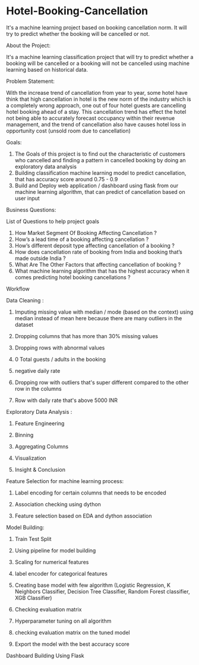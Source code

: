 # Hotel-Booking-Cancellation
It's a machine learning project based on booking cancellation norm. It will try to predict whether the booking will be cancelled or not.

About the Project:

It's a machine learning classification project that will try to predict whether a booking will be cancelled or a booking will not be cancelled using machine learning based on historical data.

Problem Statement:

With the increase trend of cancellation from year to year, some hotel have think that high cancellation in hotel is the new norm of the industry which is a completely wrong approach, one out of four hotel guests are cancelling hotel booking ahead of a stay. This cancellation trend has effect the hotel not being able to accurately forecast occupancy within their revenue management, and the trend of cancellation also have causes hotel loss in opportunity cost (unsold room due to cancellation)

Goals:
1. The Goals of this project is to find out the characteristic of customers who cancelled and finding a pattern in cancelled booking by doing an exploratory data      analysis
2. Building classification machine learning model to predict cancellation, that has accuracy score around 0.75 - 0.9
3. Build and Deploy web application / dashboard using flask from our machine learning algorithm, that can predict of cancellation based on user input

Business Questions:

List of Questions to help project goals
1. How Market Segment Of Booking Affecting Cancellation ?
2. How’s a lead time of a booking affecting cancellation ?
3. How’s different deposit type affecting cancellation of a booking ?
4. How does cancellation rate of booking from India and booking that’s made outside India ?
5. What Are The Other Factors that affecting cancellation of booking ?
6. What machine learning algorithm that has the highest accuracy when it comes predicting hotel booking cancellations ?

Workflow

Data Cleaning :

1. Imputing missing value with median / mode (based on the context) using median instead of mean here because there are many outliers in the dataset

2. Dropping columns that has more than 30% missing values

4. Dropping rows with abnormal values

6. 0 Total guests / adults in the booking
 
8. negative daily rate
 
9. Dropping row with outliers that's super different compared to the other row in the columns

10. Row with daily rate that's above 5000 INR

 
Exploratory Data Analysis :


1. Feature Engineering

2. Binning

3. Aggregating Columns

4. Visualization

5. Insight & Conclusion


Feature Selection for machine learning process:


1. Label encoding for certain columns that needs to be encoded

2. Association checking using dython

3. Feature selection based on EDA and dython association


Model Building:


1. Train Test Split

2. Using pipeline for model building

3. Scaling for numerical features

4. label encoder for categorical features

5. Creating base model with few algorithm (Logistic Regression, K Neighbors Classifier, Decision Tree Classifier, Random Forest classifier, XGB Classifier)

6. Checking evaluation matrix

7. Hyperparameter tuning on all algorithm

8. checking evaluation matrix on the tuned model

9. Export the model with the best accuracy score


Dashboard Building Using Flask
 



